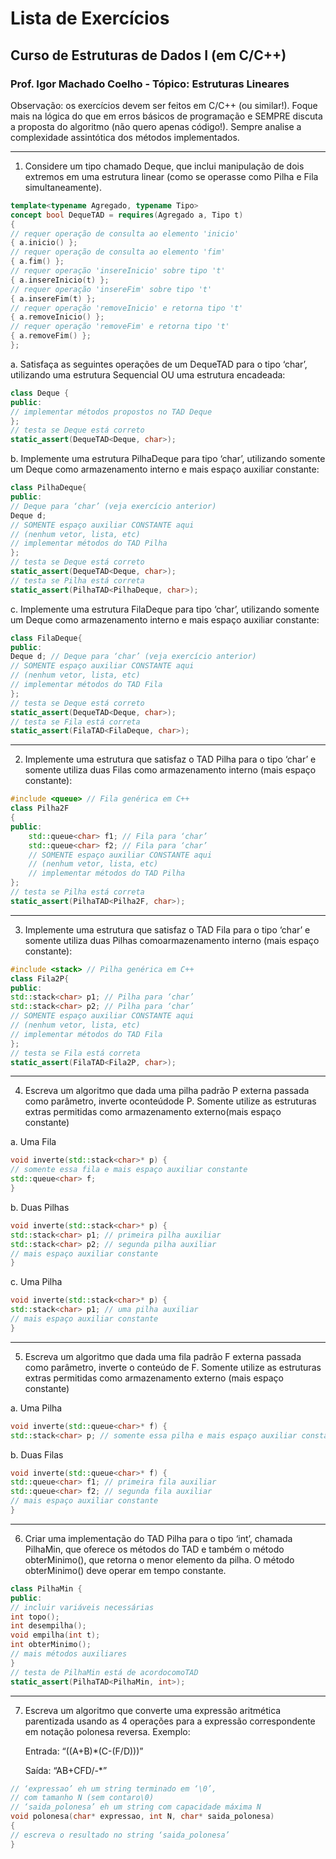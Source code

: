 # Lista de Exercícios

## Curso de Estruturas de Dados I (em C/C++) 

### Prof. Igor Machado Coelho - Tópico: Estruturas Lineares ####

Observação: os exercícios devem ser feitos em C/C++ (ou similar!). Foque mais na lógica do que em erros básicos de programação e SEMPRE discuta a proposta do algoritmo (não quero apenas código!). Sempre analise a complexidade assintótica dos métodos implementados.

---

1. Considere um tipo chamado Deque, que inclui manipulação de dois extremos em uma estrutura linear (como se operasse como Pilha e Fila simultaneamente). 

```cpp
template<typename Agregado, typename Tipo> 
concept bool DequeTAD = requires(Agregado a, Tipo t)
{ 
// requer operação de consulta ao elemento 'inicio' 
{ a.inicio() }; 
// requer operação de consulta ao elemento 'fim' 
{ a.fim() }; 
// requer operação 'insereInicio' sobre tipo 't' 
{ a.insereInicio(t) }; 
// requer operação 'insereFim' sobre tipo 't' 
{ a.insereFim(t) }; 
// requer operação 'removeInicio' e retorna tipo 't' 
{ a.removeInicio() }; 
// requer operação 'removeFim' e retorna tipo 't' 
{ a.removeFim() }; 
}; 
```

a. Satisfaça as seguintes operações de um DequeTAD para o tipo ‘char’, utilizando uma estrutura Sequencial OU uma estrutura encadeada: 

```cpp
class Deque { 
public: 
// implementar métodos propostos no TAD Deque 
}; 
// testa se Deque está correto 
static_assert(DequeTAD<Deque, char>); 
```

b. Implemente uma estrutura PilhaDeque para tipo ‘char’, utilizando somente um Deque como armazenamento interno e mais espaço auxiliar constante:

```cpp
class PilhaDeque{ 
public: 
// Deque para ‘char’ (veja exercício anterior) 
Deque d; 
// SOMENTE espaço auxiliar CONSTANTE aqui 
// (nenhum vetor, lista, etc) 
// implementar métodos do TAD Pilha 
}; 
// testa se Deque está correto 
static_assert(DequeTAD<Deque, char>); 
// testa se Pilha está correta
static_assert(PilhaTAD<PilhaDeque, char>); 
```
c. Implemente uma estrutura FilaDeque para tipo ‘char’, utilizando somente um Deque como armazenamento interno e mais espaço auxiliar constante: 

```cpp
class FilaDeque{ 
public: 
Deque d; // Deque para ‘char’ (veja exercício anterior) 
// SOMENTE espaço auxiliar CONSTANTE aqui 
// (nenhum vetor, lista, etc) 
// implementar métodos do TAD Fila 
}; 
// testa se Deque está correto 
static_assert(DequeTAD<Deque, char>);
// testa se Fila está correta
static_assert(FilaTAD<FilaDeque, char>); 
```
---

2. Implemente uma estrutura que satisfaz o TAD Pilha para o tipo ‘char’ e somente utiliza duas Filas como armazenamento interno (mais espaço constante): 

```cpp
#include <queue> // Fila genérica em C++
class Pilha2F
{
public:
    std::queue<char> f1; // Fila para ‘char’
    std::queue<char> f2; // Fila para ‘char’
    // SOMENTE espaço auxiliar CONSTANTE aqui 
    // (nenhum vetor, lista, etc) 
    // implementar métodos do TAD Pilha
};
// testa se Pilha está correta
static_assert(PilhaTAD<Pilha2F, char>); 
```

---

3. Implemente uma estrutura que satisfaz o TAD Fila para o tipo ‘char’ e somente utiliza duas Pilhas comoarmazenamento interno (mais espaço constante): 
```cpp
#include <stack> // Pilha genérica em C++ 
class Fila2P{ 
public: 
std::stack<char> p1; // Pilha para ‘char’ 
std::stack<char> p2; // Pilha para ‘char’ 
// SOMENTE espaço auxiliar CONSTANTE aqui 
// (nenhum vetor, lista, etc) 
// implementar métodos do TAD Fila 
}; 
// testa se Fila está correta 
static_assert(FilaTAD<Fila2P, char>); 
```

---

4. Escreva um algoritmo que dada uma pilha padrão P externa passada como parâmetro, inverte oconteúdode P. Somente utilize as estruturas extras permitidas como armazenamento externo(mais espaço constante)

a. Uma Fila 

```cpp
void inverte(std::stack<char>* p) { 
// somente essa fila e mais espaço auxiliar constante
std::queue<char> f; 
} 
```

b. Duas Pilhas 

```cpp
void inverte(std::stack<char>* p) { 
std::stack<char> p1; // primeira pilha auxiliar 
std::stack<char> p2; // segunda pilha auxiliar 
// mais espaço auxiliar constante 
} 
```

c. Uma Pilha 

```cpp
void inverte(std::stack<char>* p) { 
std::stack<char> p1; // uma pilha auxiliar 
// mais espaço auxiliar constante 
} 
```

---

5. Escreva um algoritmo que dada uma fila padrão F externa passada como parâmetro, inverte o conteúdo de F. Somente utilize as estruturas extras permitidas como armazenamento externo (mais espaço constante)

a. Uma Pilha 

```cpp
void inverte(std::queue<char>* f) { 
std::stack<char> p; // somente essa pilha e mais espaço auxiliar constante}
```

b. Duas Filas 

```cpp
void inverte(std::queue<char>* f) { 
std::queue<char> f1; // primeira fila auxiliar 
std::queue<char> f2; // segunda fila auxiliar 
// mais espaço auxiliar constante 
} 
```

---

6. Criar uma implementação do TAD Pilha para o tipo ‘int’, chamada PilhaMin, que oferece os métodos do TAD e também o método obterMinimo(), que retorna o menor elemento da pilha. O método obterMinimo() deve operar em tempo constante. 

```cpp
class PilhaMin { 
public: 
// incluir variáveis necessárias 
int topo(); 
int desempilha(); 
void empilha(int t); 
int obterMinimo(); 
// mais métodos auxiliares 
} 
// testa de PilhaMin está de acordocomoTAD
static_assert(PilhaTAD<PilhaMin, int>); 
```

---

7. Escreva um algoritmo que converte uma expressão aritmética parentizada usando as 4 operações para a expressão correspondente em notação polonesa reversa. Exemplo:

    Entrada: “((A+B)\*(C-(F/D)))” 

    Saída: “AB+CFD/-\*” 


```cpp
// ‘expressao’ eh um string terminado em ‘\0’, 
// com tamanho N (sem contaro\0)
// ‘saida_polonesa’ eh um string com capacidade máxima N 
void polonesa(char* expressao, int N, char* saida_polonesa) 
{ 
// escreva o resultado no string ‘saida_polonesa’ 
}
```
